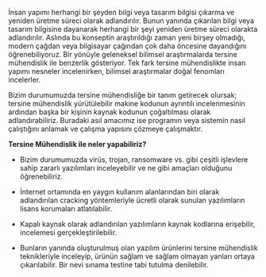 İnsan yapımı herhangi bir şeyden bilgi veya tasarım bilgisi çıkarma ve yeniden üretme süreci olarak adlandırılır. Bunun yanında çıkarılan bilgi veya tasarım bilgisine dayanarak herhangi bir şeyi yeniden üretme süreci olarakta adlandırılır. Aslında bu konseptin araştırıldığı zaman yeni birşey olmadığı, modern çağdan veya bilgisayar çağından çok daha öncesine dayandığını öğrenebiliyoruz. Bir yönüyle geleneksel bilimsel araştırmalarda tersine mühendislik ile benzerlik gösteriyor. Tek fark tersine mühendislikte insan yapımı nesneler incelenirken, bilimsel araştırmalar doğal fenomları incelerler.

Bizim durumumuzda tersine mühendisliğe bir tanım getirecek olursak; tersine mühendislik yürütülebilir makine kodunun ayrıntılı incelenmesinin ardından başka bir kişinin kaynak kodunun çoğaltılması olarak adlandırabiliriz. Buradaki asıl amacımız ise programın veya sistemin nasıl çalıştığını anlamak ve çalışma yapısını çözmeye çalışmaktır.

  
**Tersine Mühendislik ile neler yapabiliriz?**

- Bizim durumumuzda virüs, trojan, ransomware vs. gibi çeşitli işlevlere sahip zararlı yazılımları inceleyebilir ve ne gibi amaçları olduğunu öğrenebiliriz.

- İnternet ortamında en yaygın kullanım alanlarından biri olarak adlandırılan cracking yöntemleriyle ücretli olarak sunulan yazılımların lisans korumaları atlatılabilir.

- Kapalı kaynak olarak adlandırılan yazılımların kaynak kodlarına erişebilir, incelemesi gerçekleştirilebilir.

- Bunların yanında oluşturulmuş olan yazılım ürünlerini tersine mühendislik teknikleriyle inceleyip, ürünün sağlam ve sağlam olmayan yanları ortaya çıkarılabilir. Bir nevi sınama testine tabi tutulma denilebilir.


